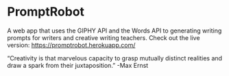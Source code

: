 # PromptRobot
A web app that uses the GIPHY API and the Words API to generating writing prompts for writers and creative writing teachers. Check out the live version: https://promptrobot.herokuapp.com/

“Creativity is that marvelous capacity to grasp mutually distinct realities and draw a spark from their juxtaposition.”
-Max Ernst
